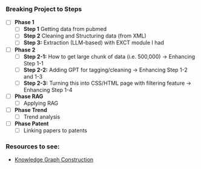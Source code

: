 ### Breaking Project to Steps

- [ ] **Phase 1**
    - [ ] **Step 1** Getting data from pubmed
    - [ ] **Step 2** Cleaning and Structuring data (from XML)
    - [ ] **Step 3:** Extraction (LLM-based) with EXCT module I had

- [ ] **Phase 2**
    - [ ] **Step 2-1:** How to get large chunk of data (i.e. 500,000) -> Enhancing Step 1-1
    - [ ] **Step 2-2:** Adding GPT for tagging/cleaning -> Enhancing Step 1-2 and 1-3
    - [ ] **Step 2-3:** Turning this into CSS/HTML page with filtering feature -> Enhancing Step 1-4

- [ ] **Phase RAG**
    - [ ] Applying RAG

- [ ] **Phase Trend**
    - [ ] Trend analysis

- [ ] **Phase Patent**
    - [ ] Linking papers to patents

### Resources to see:
- [Knowledge Graph Construction](https://www.youtube.com/watch?v=OsnM8YTFwk4)
